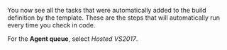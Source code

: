 You now see all the tasks that were automatically added to the build definition by the template. These are the steps that will automatically run every time you check in code.

For the **Agent queue**, select _Hosted VS2017_.
